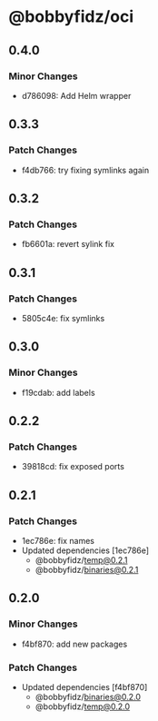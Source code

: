# @bobbyfidz/oci

## 0.4.0

### Minor Changes

- d786098: Add Helm wrapper

## 0.3.3

### Patch Changes

- f4db766: try fixing symlinks again

## 0.3.2

### Patch Changes

- fb6601a: revert sylink fix

## 0.3.1

### Patch Changes

- 5805c4e: fix symlinks

## 0.3.0

### Minor Changes

- f19cdab: add labels

## 0.2.2

### Patch Changes

- 39818cd: fix exposed ports

## 0.2.1

### Patch Changes

- 1ec786e: fix names
- Updated dependencies [1ec786e]
    - @bobbyfidz/temp@0.2.1
    - @bobbyfidz/binaries@0.2.1

## 0.2.0

### Minor Changes

- f4bf870: add new packages

### Patch Changes

- Updated dependencies [f4bf870]
    - @bobbyfidz/binaries@0.2.0
    - @bobbyfidz/temp@0.2.0
